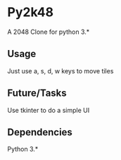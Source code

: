 # Py2k48
A 2048 Clone for python 3.*
## Usage
Just use a, s, d, w keys to move tiles
## Future/Tasks
Use tkinter to do a simple UI
## Dependencies
Python 3.*
